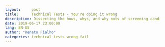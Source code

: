 ```yaml
---
layout:     post
title:      Technical Tests - You're doing it wrong
description: Dissecting the hows, whys, and why nots of screening candidates
date: 2019-06-17 23:00:00
lang: EN-US
author: "Renato Fialho"
categories: technical tests wrong fail
---
```


